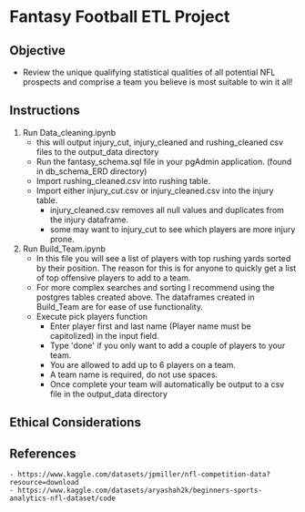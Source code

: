 # Fantasy Football ETL Project 
## Objective 
- Review the unique qualifying statistical qualities of all potential NFL
prospects and comprise a team you believe is most suitable to win it all!

## Instructions 
1. Run Data_cleaning.ipynb
    - this will output injury_cut, injury_cleaned and rushing_cleaned csv files to the output_data directory
    - Run the fantasy_schema.sql file in your pgAdmin application. (found in db_schema_ERD directory)
    - Import rushing_cleaned.csv into rushing table.
    - Import either injury_cut.csv or injury_cleaned.csv into the injury table.
        - injury_cleaned.csv removes all null values and duplicates from the injury dataframe.
        - some may want to injury_cut to see which players are more injury prone. 
2. Run Build_Team.ipynb 
    - In this file you will see a list of players with top rushing yards sorted by their position. The reason for this is for anyone to quickly get a list of top offensive players to add to a team.
    - For more complex searches and sorting I recommend using the postgres tables created above. The dataframes created in Build_Team are for ease of use functionality. 
    - Execute pick players function
        - Enter player first and last name (Player name must be capitolized) in the input field. 
        - Type 'done' if you only want to add a couple of players to your team. 
        - You are allowed to add up to 6 players on a team.  
        - A team name is required, do not use spaces. 
        - Once complete your team will automatically be output to a csv file in the output_data directory

## Ethical Considerations

## References
    - https://www.kaggle.com/datasets/jpmiller/nfl-competition-data?resource=download
    - https://www.kaggle.com/datasets/aryashah2k/beginners-sports-analytics-nfl-dataset/code

    
    

